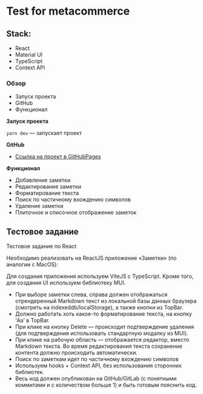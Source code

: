 # Test for metacommerce

## Stack:
- React
- Material UI
- TypeScript
- Context API

### Обзор

- Запуск проекта
- GitHub
- Функционал

**Запуск проекта**

`yarn dev` — запускает проект

**GitHub**

- [Ссылка на проект в GitHubPages](https://github.com/LyudmilaShch/metacommerce-test)

**Функционал**

- Добавление заметки
- Редактирование заметки
- Форматирование текста
- Поиск по частичному вхождению символов
- Удаление заметки
- Плиточное и списочное отображение заметок


## Тестовое задание

Тестовое задание по React

Необходимо реализовать на ReactJS приложение «Заметки» (по аналогии с MacOS):

Для создания приложения используем ViteJS с TypeScript. Кроме того, для создания UI используем
библиотеку MUI.
- При выборе заметки слева, справа должен отображаться отрендеренный Markdown текст из
  локальной базы данных браузера (смотреть на indexeddb/localStorage), а также кнопки из
  TopBar.
- Должно работать хоть какое-то форматирование текста, на кнопку ‘Aa’ в TopBar.
- При клике на кнопку Delete — происходит подтверждение удаления (для подтверждения
  использовать стандартную модалку из MUI).
- При клике на рабочую область — отображается редактор, вместо Markdown текста. Во время
  редактирования текста сохранение контента должно происходить автоматически.
- Поиск по заметкам идет по частичному вхождению символов
- Используем hooks + Context API, без использования сторонних библиотек.
- Весь код должен опубликован на GitHub/GitLab (с понятными коммитами и с количеством
  больше 1) и быть готовым пояснить код.